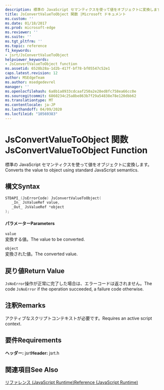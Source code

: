 ```yaml
---
description: 標準の JavaScript セマンティクスを使って値をオブジェクトに変換します。
title: JsConvertValueToObject 関数 |Microsoft ドキュメント
ms.custom: ''
ms.date: 01/18/2017
ms.prod: microsoft-edge
ms.reviewer: ''
ms.suite: ''
ms.tgt_pltfrm: ''
ms.topic: reference
f1_keywords:
- jsrt/JsConvertValueToObject
helpviewer_keywords:
- JsConvertValueToObject function
ms.assetid: 6528b28a-1d2b-417f-bf78-bf05547c52e1
caps.latest.revision: 12
author: MSEdgeTeam
ms.author: msedgedevrel
manager: ''
ms.openlocfilehash: 6a8b1a8933cdcaaf250a2e28ed8fc758ea66cc0e
ms.sourcegitcommit: 6860234c25a8be863b7f29a54838e78e120dbb62
ms.translationtype: MT
ms.contentlocale: ja-JP
ms.lasthandoff: 04/09/2020
ms.locfileid: "10569383"
---
```

# <span data-ttu-id="d2718-103">JsConvertValueToObject 関数</span><span class="sxs-lookup"><span data-stu-id="d2718-103">JsConvertValueToObject Function</span></span>
<span data-ttu-id="d2718-104">標準の JavaScript セマンティクスを使って値をオブジェクトに変換します。</span><span class="sxs-lookup"><span data-stu-id="d2718-104">Converts the value to object using standard JavaScript semantics.</span></span>  
  
## <span data-ttu-id="d2718-105">構文</span><span class="sxs-lookup"><span data-stu-id="d2718-105">Syntax</span></span>  
  
```cpp  
STDAPI_(JsErrorCode) JsConvertValueToObject(  
   _In_ JsValueRef value,  
   _Out_ JsValueRef *object  
);  
```  
  
#### <span data-ttu-id="d2718-106">パラメーター</span><span class="sxs-lookup"><span data-stu-id="d2718-106">Parameters</span></span>  
 `value`  
 <span data-ttu-id="d2718-107">変換する値。</span><span class="sxs-lookup"><span data-stu-id="d2718-107">The value to be converted.</span></span>  
  
 `object`  
 <span data-ttu-id="d2718-108">変換された値。</span><span class="sxs-lookup"><span data-stu-id="d2718-108">The converted value.</span></span>  
  
## <span data-ttu-id="d2718-109">戻り値</span><span class="sxs-lookup"><span data-stu-id="d2718-109">Return Value</span></span>  
 <span data-ttu-id="d2718-110">`JsNoError`操作が正常に完了した場合は、エラーコードは返されません。</span><span class="sxs-lookup"><span data-stu-id="d2718-110">The code `JsNoError` if the operation succeeded, a failure code otherwise.</span></span>  
  
## <span data-ttu-id="d2718-111">注釈</span><span class="sxs-lookup"><span data-stu-id="d2718-111">Remarks</span></span>  
 <span data-ttu-id="d2718-112">アクティブなスクリプトコンテキストが必要です。</span><span class="sxs-lookup"><span data-stu-id="d2718-112">Requires an active script context.</span></span>  
  
## <span data-ttu-id="d2718-113">要件</span><span class="sxs-lookup"><span data-stu-id="d2718-113">Requirements</span></span>  
 <span data-ttu-id="d2718-114">**ヘッダー:** jsrt</span><span class="sxs-lookup"><span data-stu-id="d2718-114">**Header:** jsrt.h</span></span>  
  
## <span data-ttu-id="d2718-115">関連項目</span><span class="sxs-lookup"><span data-stu-id="d2718-115">See Also</span></span>  
 [<span data-ttu-id="d2718-116">リファレンス (JavaScript Runtime)</span><span class="sxs-lookup"><span data-stu-id="d2718-116">Reference (JavaScript Runtime)</span></span>](../chakra-hosting/reference-javascript-runtime.md)